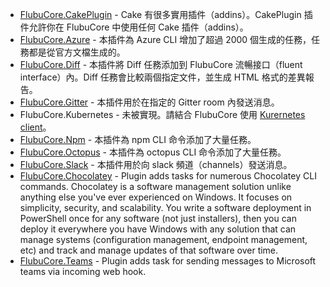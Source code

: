 - [FlubuCore.CakePlugin](https://github.com/flubu-core/FlubuCore.CakePlugin) - Cake 有很多實用插件（addins）。CakePlugin 插件允許你在 FlubuCore 中使用任何 Cake 插件（addins）。
- [FlubuCore.Azure](https://github.com/flubu-core/FlubuCore.Azure) - 本插件為 Azure CLI 增加了超過 2000 個生成的任務，任務都是從官方文檔生成的。
- [FlubuCore.Diff](https://github.com/flubu-core/FlubuCore.Diff) - 本插件將 Diff 任務添加到 FlubuCore 流暢接口（fluent interface）內。Diff 任務會比較兩個指定文件，並生成 HTML 格式的差異報告。
- [FlubuCore.Gitter](https://github.com/flubu-core/FlubuCore.Gitter) - 本插件用於在指定的 Gitter room 內發送消息。
- FlubuCore.Kubernetes - 未被實現。請結合 FlubuCore 使用 [Kurernetes client](https://github.com/kubernetes-client/csharp)。
- [FlubuCore.Npm](https://github.com/flubu-core/FlubuCore.Npm) - 本插件為 npm CLI 命令添加了大量任務。
- [FlubuCore.Octopus](https://github.com/flubu-core/FlubuCore.Octopus) - 本插件為 octopus CLI 命令添加了大量任務。
- [FlubuCore.Slack](https://github.com/flubu-core/FlubuCore.Slack) - 本插件用於向 slack 頻道（channels）發送消息。
- [FlubuCore.Chocolatey](https://github.com/flubu-core/FlubuCore.Chocolatey) - Plugin adds tasks for numerous Chocolatey CLI commands. Chocolatey is a software management solution unlike anything else you've ever experienced on Windows. It focuses on simplicity, security, and scalability. You write a software deployment in PowerShell once for any software (not just installers), then you can deploy it everywhere you have Windows with any solution that can manage systems (configuration management, endpoint management, etc) and track and manage updates of that software over time.
- [FlubuCore.Teams](https://github.com/flubu-core/FlubuCore.TeamsPlugin) - Plugin adds task for sending messages to Microsoft teams via incoming web hook.